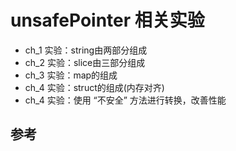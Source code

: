 # unsafePointer 相关实验

- ch_1 实验：string由两部分组成
- ch_2 实验：slice由三部分组成
- ch_3 实验：map的组成
- ch_4 实验：struct的组成(内存对齐)
- ch_4 实验：使用 “不安全” 方法进行转换，改善性能

## 参考
